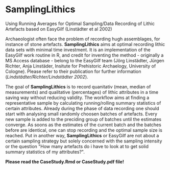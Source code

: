 # SamplingLithics
 Using Running Averages for Optimal Sampling/Data Recording of Lithic Artefacts based on EasyGilf (Linstädter et al 2002)

Archaeologist often face the problem of recording hugh assemblages, for instance of stone artefacts. **SamplingLithics** aims at optimal recording  lithic data sets with minimal time investment. It is an implementation of the EasyGilf work routine in R, and credit for inventing the method - originally a MS Access database - belong to the EasyGilf team (Jörg Linstädter, Jürgen Richter, Anja Linstäder, Insitute for Prehistoric Archaelogy, University of Cologne). Please refer to their publication for further information (*Lindstädter/Richter/Lindstädter 2002*).

The goal of **SamplingLithics** is to record quanitativ (mean, median of measurements) and qualitative (percentages) of lithic attributes in a time saving way without reducing validity. The workflow aims at finding a representative sample by calculating running/rolling summary statistics of certain attributes. Already during the phase of data recording one should start with analysing small randomly choosen batches of artefacts. Every new sample is added to the preciding group of batches until the estimates converge. As soons as the estimates of the current batch and the batches before are identical, one can stop recording and the optimal sample size is reached. Put in another way, **SamplingLithics** or EasyGilf are not about a certain sampling strategy but solely concerned with the sampling intensity or the question "How many artefacts do i have to look at to get solid summary statistics of my attributes?". 

**Please read the CaseStudy.Rmd or CaseStudy.pdf file!**

